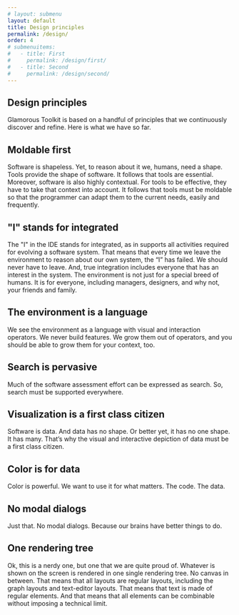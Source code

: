 ```yaml
---
# layout: submenu
layout: default
title: Design principles
permalink: /design/
order: 4
# submenuitems:
#   - title: First
#     permalink: /design/first/
#   - title: Second
#     permalink: /design/second/
---
```


<section id="components">
  <div class="container">
    <div class="row">
      <div class="col-lg-8 offset-lg-2">
        <div class="jumbotron">
          <h1>Design principles</h1>
          <p class="lead">Glamorous Toolkit is based on a handful of principles that we continuously discover and refine. Here is what we have so far.</p>
        </div>
      </div>
    </div>
    <div class="row">
      <div class="col-lg-8 offset-lg-2">
        <h2>Moldable first</h2>
        <p>
          Software is shapeless. Yet, to reason about it we, humans, need a shape. Tools provide the shape of software. It follows that tools are essential. Moreover, software is also highly contextual. For tools to be effective, they have to take that context into account. It follows that tools must be moldable so that the programmer can adapt them to the current needs, easily and frequently.
        </p>
        <h2>"I" stands for integrated</h2>
        <p>
          The "I" in the IDE stands for integrated, as in supports all activities required for evolving a software system. That means that every time we leave the environment to reason about our own system, the “I” has failed. We should never have to leave. And, true integration includes everyone that has an interest in the system. The environment is not just for a special breed of humans. It is for everyone, including managers, designers, and why not, your friends and family.
        </p>
        <h2>The environment is a language</h2>
        <p>
          We see the environment as a language with visual and interaction operators. We never build features. We grow them out of operators, and you should be able to grow them for your context, too.
        </p>
        <h2>Search is pervasive</h2>
        <p>
          Much of the software assessment effort can be expressed as search. So, search must be supported everywhere.
        </p>
        <h2>Visualization is a first class citizen</h2>
        <p>
          Software is data. And data has no shape. Or better yet, it has no one shape. It has many. That’s why the visual and interactive depiction of data must be a first class citizen.
        </p>
        <h2>Color is for data</h2>
        <p>
          Color is powerful. We want to use it for what matters. The code. The data.
        </p>
        <h2>No modal dialogs</h2>
        <p>
          Just that. No modal dialogs. Because our brains have better things to do.
        </p>
        <h2>One rendering tree</h2>
        <p>
          Ok, this is a nerdy one, but one that we are quite proud of. Whatever is shown on the screen is rendered in one single rendering tree. No canvas in between. That means that all layouts are regular layouts, including the graph layouts and text-editor layouts. That means that text is made of regular elements. And that means that all elements can be combinable without imposing a technical limit.
        </p>
      </div>
    </div> <!-- row -->
  </div> <!-- container -->
</section>
